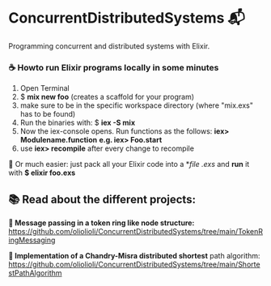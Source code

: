 # ConcurrentDistributedSystems 📬
Programming concurrent and distributed systems with Elixir.

### ☕ Howto run Elixir programs locally in some minutes
1. Open Terminal
2. $ **mix new foo** (creates a scaffold for your program)
3. make sure to be in the specific workspace directory (where "mix.exs" has to be found)
4. Run the binaries with: $ **iex -S mix**
5. Now the iex-console opens. Run functions as the follows: **iex> Modulename.function** **e.g. iex> Foo.start**
6. use **iex> recompile** after every change to recompile

💬 Or much easier: just pack all your Elixir code into a **file *.exs** and **run** it with **$ elixir foo.exs**


## 📚 Read about the different projects:
**💌 Message passing in a token ring like node structure:** 
https://github.com/oliolioli/ConcurrentDistributedSystems/tree/main/TokenRingMessaging

**🚶 Implementation of a Chandry-Misra distributed shortest** path algorithm: https://github.com/oliolioli/ConcurrentDistributedSystems/tree/main/ShortestPathAlgorithm
